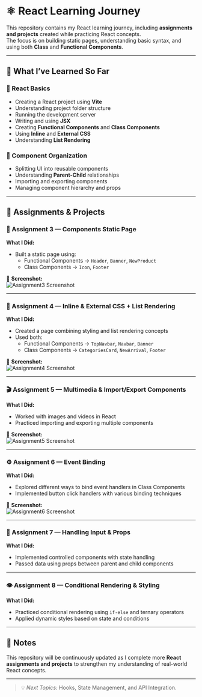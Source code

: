 # ⚛️ React Learning Journey

This repository contains my React learning journey, including **assignments and projects** created while practicing React concepts.  
The focus is on building static pages, understanding basic syntax, and using both **Class** and **Functional Components**.

---

## 🚀 What I’ve Learned So Far

### 🧩 React Basics
- Creating a React project using **Vite**
- Understanding project folder structure
- Running the development server
- Writing and using **JSX**
- Creating **Functional Components** and **Class Components**
- Using **Inline** and **External CSS**
- Understanding **List Rendering**

### 🧠 Component Organization
- Splitting UI into reusable components
- Understanding **Parent-Child** relationships
- Importing and exporting components
- Managing component hierarchy and props

---

## 📘 Assignments & Projects

### 🧱 Assignment 3 — Components Static Page
**What I Did:**
- Built a static page using:
  - Functional Components → `Header`, `Banner`, `NewProduct`
  - Class Components → `Icon`, `Footer`

📸 **Screenshot:**  
![Assignment3 Screenshot](ScreenShots/Assignment3(Componets).png)

---

### 🎨 Assignment 4 — Inline & External CSS + List Rendering
**What I Did:**
- Created a page combining styling and list rendering concepts  
- Used both:
  - Functional Components → `TopNavbar`, `Navbar`, `Banner`
  - Class Components → `CategoriesCard`, `NewArrival`, `Footer`

📸 **Screenshot:**  
![Assignment4 Screenshot](ScreenShots/Assignment4.png)

---

### 🎬 Assignment 5 — Multimedia & Import/Export Components
**What I Did:**
- Worked with images and videos in React  
- Practiced importing and exporting multiple components

📸 **Screenshot:**  
![Assignment5 Screenshot](ScreenShots/assignment5.png)

---

### ⚙️ Assignment 6 — Event Binding
**What I Did:**
- Explored different ways to bind event handlers in Class Components  
- Implemented button click handlers with various binding techniques

📸 **Screenshot:**  
![Assignment6 Screenshot](ScreenShots/Assinment6(EventBinding).png)

---

### 🔁 Assignment 7 — Handling Input & Props
**What I Did:**
- Implemented controlled components with state handling  
- Passed data using props between parent and child components

---

### 👁️ Assignment 8 — Conditional Rendering & Styling
**What I Did:**
- Practiced conditional rendering using `if-else` and ternary operators  
- Applied dynamic styles based on state and conditions

---

## 📝 Notes
This repository will be continuously updated as I complete more **React assignments and projects** to strengthen my understanding of real-world React concepts.

---

> 💡 *Next Topics:* Hooks, State Management, and API Integration.
